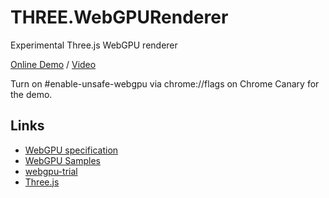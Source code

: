 # THREE.WebGPURenderer
Experimental Three.js WebGPU renderer

[Online Demo](https://takahirox.github.io/THREE.WebGPURenderer/examples/index.html) / [Video](https://twitter.com/superhoge/status/1229591960240832512)

Turn on #enable-unsafe-webgpu via chrome://flags on Chrome Canary for the demo.

## Links

- [WebGPU specification](https://gpuweb.github.io/gpuweb/)
- [WebGPU Samples](https://github.com/austinEng/webgpu-samples)
- [webgpu-trial](https://github.com/takahirox/webgpu-trial)
- [Three.js](https://threejs.org/)
